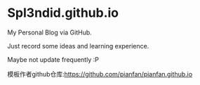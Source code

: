 # Spl3ndid.github.io

My Personal Blog via GitHub.

Just record some ideas and learning experience.

Maybe not update frequently :P


模板作者github仓库:https://github.com/pianfan/pianfan.github.io
